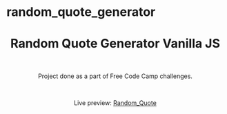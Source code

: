 # random_quote_generator
<h1 align="center">Random Quote Generator Vanilla JS</h1><br>
<p align="center">Project done as a part of  Free Code Camp challenges.</p><br>
<p align="center">Live preview: <a href="https://abhigyan001.github.io/random_quote_generator/">Random_Quote</a></p><br>
